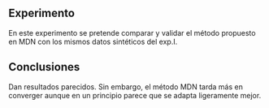 **Experimento**
---
En este experimento se pretende comparar y validar el método propuesto en MDN con los mismos datos sintéticos del exp.I.

**Conclusiones**
---
Dan resultados parecidos. Sin embargo, el método MDN tarda más en converger aunque en un principio parece que se adapta ligeramente mejor.

